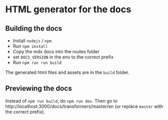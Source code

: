 # HTML generator for the docs

## Building the docs

- Install `nodejs` / `npm`
- Run `npm install`
- Copy the mdx docs into the routes folder
- set `DOCS_VERSION` in the env to the correct prefix
- Run `npm run run build`

The generated html files and assets are in the `build` folder.

## Previewing the docs

Instead of `npm run build`, do `npm run dev`. Then go to http://localhost:3000/docs/transformers/master/en (or replace `master` with the correct prefix).